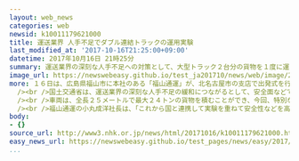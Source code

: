 ```yaml
---
layout: web_news
categories: web
newsid: k10011179621000
title: 運送業界 人手不足でダブル連結トラックの運用実験
last_modified_at: '2017-10-16T21:25:00+09:00'
datetime: 2017年10月16日 21時25分
summary: 運送業界の深刻な人手不足への対策として、大型トラック２台分の貨物を１度に運べる全長２５メートルの「ダブル連結トラック」の運用実験が始まり、愛知県北名古屋市で出発式が行われました。
image_url: https://newswebeasy.github.io/test_ja201710/news/web/image/2017/10/16/K10011179621_1710162022_1710162026_01_02.jpg
more: １６日は、広島県福山市に本社のある「福山通運」が、北名古屋市の支店で出発式を行いました。<br /><br />「ダブル連結トラック」は、大型トラックの後ろにトレーラーを連結し、より多くの貨物を運べるようにした車両で、全長２１メートルまでは公道を走ることができます。<br
  /><br />国土交通省は、運送業界の深刻な人手不足の緩和につながるとして、安全面などで課題などがないか、去年１１月から運送会社などと実証実験を進めています。<br
  /><br />車両は、全長２５メートルで最大２４トンの貨物を積むことができ、今回、特別な許可をとって、北名古屋市と静岡県裾野市の間を新東名高速道路を通って週３日走行する予定で、午後１０時ごろに最初の便が出発するということです。<br
  /><br />福山通運の小丸成洋社長は、「これから国と連携して実験を重ねて安全性などを高めていき、実際に『ダブル連結トラック』の導入を進めることで、ドライバーに対する生産性を高めていきたい」と話していました。
body:
- {}
source_url: http://www3.nhk.or.jp/news/html/20171016/k10011179621000.html
easy_news_url: https://newswebeasy.github.io/test_pages/news/easy/2017/10/18/たくさん荷物を運ぶ長いトラックを運転する実験が始まる
...
```

